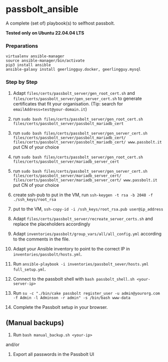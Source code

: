 # passbolt_ansible
A complete (set of) playbook(s) to selfhost passbolt.

**Tested only on Ubuntu 22.04.04 LTS** 

### Preparations

```
virtualenv ansible-manager 
source ansible-manager/bin/activate
pip3 install ansible
ansible-galaxy install geerlingguy.docker, geerlingguy.mysql
```

### Step by Step

1. Adapt `files/certs/passbolt_server/gen_root_cert.sh` and `files/certs/passbolt_server/gen_server_cert.sh` to generate certificates that fit your organisation. (Tip: search for `emailAddress=test@your-domain.it`)
2. run `sudo bash files/certs/passbolt_server/gen_root_cert.sh files/certs/passbolt_server/passbolt_mariadb_cert` 
3. run `sudo bash files/certs/passbolt_server/gen_server_cert.sh files/certs/passbolt_server/passbolt_mariadb_cert/ files/certs/passbolt_server/passbolt_mariadb_cert/ www.passbolt.it` put CN of your choice
4. run `sudo bash files/certs/passbolt_server/gen_root_cert.sh files/certs/passbolt_server/mariadb_server_cert`
5. run `sudo bash files/certs/passbolt_server/gen_server_cert.sh files/certs/passbolt_server/mariadb_server_cert/ files/certs/passbolt_server/mariadb_server_cert/ www.passbolt.it` put CN of your choice
6. create ssh-pub to put in the VM, run `ssh-keygen -t rsa -b 2048 -f ./ssh_keys/root_rsa`
7. put to the VM, `ssh-copy-id -i /ssh_keys/root_rsa.pub user@ip_address`

2. Adapt `files/certs/passbolt_server/recreate_server_certs.sh` and replace the placeholders accordingly
3. Adapt `inventories/passbolt/group_vars/all/all_config.yml` according to the comments in the file.
4. Adapt your Ansible inventory to point to the correct IP in `inventories/passbolt/hosts.yml`.
5. Run `ansible-playbook -i inventories/passbolt_sever/hosts.yml full_setup.yml`.
6. Connect to the passbolt shell with `bash passbolt_shell.sh <your-server-ip>`
7. Run `su -c "./bin/cake passbolt register_user -u admin@yourorg.com -f Admin -l Adminson -r admin" -s /bin/bash www-data`
8. Complete the Passbolt setup in your browser.

## (Manual backups)

1. Run `bash manual_backup.sh <your-ip>`

and/or

1. Export all passwords in the Passbolt UI
